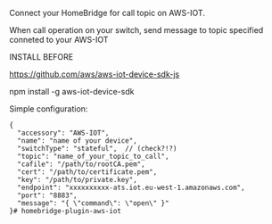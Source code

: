 Connect your HomeBridge for call topic on AWS-IOT.

When call operation on your switch, send message to topic specified conneted to your AWS-IOT


INSTALL BEFORE

https://github.com/aws/aws-iot-device-sdk-js

npm install -g aws-iot-device-sdk


Simple configuration:

    {
      "accessory": "AWS-IOT",
      "name": "name of your device",
      "switchType": "stateful",  // (check?!?)
      "topic": "name_of_your_topic_to_call",
      "cafile": "/path/to/rootCA.pem",
      "cert": "/path/to/certificate.pem",
      "key": "/path/to/private.key",
      "endpoint": "xxxxxxxxxx-ats.iot.eu-west-1.amazonaws.com",
      "port": "8883",
      "message": "{ \"command\": \"open\" }"
    }# homebridge-plugin-aws-iot
